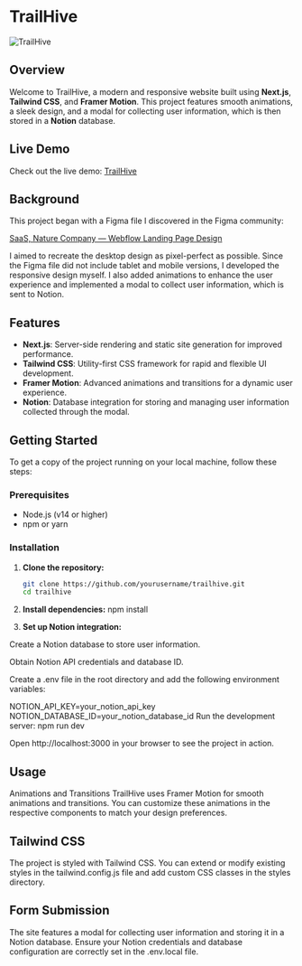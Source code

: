 # TrailHive

![TrailHive](https://trailhive.vercel.app/favicon.ico)

## Overview

Welcome to TrailHive, a modern and responsive website built using **Next.js**, **Tailwind CSS**, and **Framer Motion**. This project features smooth animations, a sleek design, and a modal for collecting user information, which is then stored in a **Notion** database.

## Live Demo

Check out the live demo: [TrailHive](https://trailhive.vercel.app/)

## Background

This project began with a Figma file I discovered in the Figma community:

[SaaS, Nature Company — Webflow Landing Page Design](<https://www.figma.com/design/1z7V1a67smsASzZWGPVpp5/SaaS%2C-Nature-Company-%E2%80%94-Webflow-Landing-Page-Design-(Community)?node-id=1-1263&t=Isdrdm2nB6NHFxbM-0>)

I aimed to recreate the desktop design as pixel-perfect as possible. Since the Figma file did not include tablet and mobile versions, I developed the responsive design myself. I also added animations to enhance the user experience and implemented a modal to collect user information, which is sent to Notion.

## Features

- **Next.js**: Server-side rendering and static site generation for improved performance.
- **Tailwind CSS**: Utility-first CSS framework for rapid and flexible UI development.
- **Framer Motion**: Advanced animations and transitions for a dynamic user experience.
- **Notion**: Database integration for storing and managing user information collected through the modal.

## Getting Started

To get a copy of the project running on your local machine, follow these steps:

### Prerequisites

- Node.js (v14 or higher)
- npm or yarn

### Installation

1. **Clone the repository:**

   ```bash
   git clone https://github.com/yourusername/trailhive.git
   cd trailhive

   ```

2. **Install dependencies:**
   npm install

3. **Set up Notion integration:**

Create a Notion database to store user information.

Obtain Notion API credentials and database ID.

Create a .env file in the root directory and add the following environment variables:

NOTION_API_KEY=your_notion_api_key
NOTION_DATABASE_ID=your_notion_database_id
Run the development server: npm run dev

Open http://localhost:3000 in your browser to see the project in action.

## Usage

Animations and Transitions
TrailHive uses Framer Motion for smooth animations and transitions. You can customize these animations in the respective components to match your design preferences.

## Tailwind CSS

The project is styled with Tailwind CSS. You can extend or modify existing styles in the tailwind.config.js file and add custom CSS classes in the styles directory.

## Form Submission

The site features a modal for collecting user information and storing it in a Notion database. Ensure your Notion credentials and database configuration are correctly set in the .env.local file.
